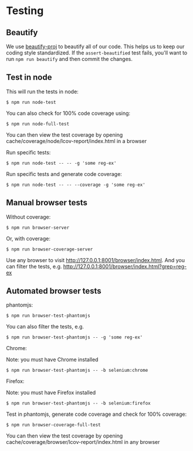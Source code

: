 # Testing

## Beautify

We use [beautify-proj](https://github.com/delta-db/beautify-proj) to beautify all of our code. This helps us to keep our coding style standardized. If the `assert-beautified` test fails, you'll want to run `npm run beautify` and then commit the changes.

## Test in node

This will run the tests in node:

    $ npm run node-test

You can also check for 100% code coverage using:

    $ npm run node-full-test

You can then view the test coverage by opening cache/coverage/node/lcov-report/index.html in a browser

Run specific tests:

    $ npm run node-test -- -- -g 'some reg-ex'

Run specific tests and generate code coverage:

    $ npm run node-test -- -- --coverage -g 'some reg-ex'


## Manual browser tests

Without coverage:

    $ npm run browser-server
    
Or, with coverage:

    $ npm run browser-coverage-server

Use any browser to visit http://127.0.0.1:8001/browser/index.html. And you can filter the tests, e.g. http://127.0.0.1:8001/browser/index.html?grep=reg-ex    


## Automated browser tests

phantomjs:

    $ npm run browser-test-phantomjs

You can also filter the tests, e.g.

    $ npm run browser-test-phantomjs -- -g 'some reg-ex'

Chrome:

Note: you must have Chrome installed

    $ npm run browser-test-phantomjs -- -b selenium:chrome

Firefox:

Note: you must have Firefox installed

    $ npm run browser-test-phantomjs -- -b selenium:firefox

Test in phantomjs, generate code coverage and check for 100% coverage:

    $ npm run browser-coverage-full-test

You can then view the test coverage by opening cache/coverage/browser/lcov-report/index.html in any browser
